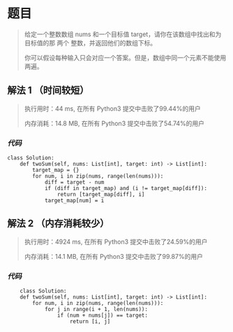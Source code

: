# 题目
> 给定一个整数数组 nums 和一个目标值 target，请你在该数组中找出和为目标值的那 两个 整数，并返回他们的数组下标。
> 
> 你可以假设每种输入只会对应一个答案。但是，数组中同一个元素不能使用两遍。

## 解法 1 （时间较短）
> 执行用时：44 ms, 在所有 Python3 提交中击败了99.44%的用户
> 
> 内存消耗：14.8 MB, 在所有 Python3 提交中击败了54.74%的用户
### *代码*
```
class Solution:
    def twoSum(self, nums: List[int], target: int) -> List[int]:
        target_map = {}
        for num, i in zip(nums, range(len(nums))):
            diff = target - num
            if (diff in target_map) and (i != target_map[diff]):
                return [target_map[diff], i]
            target_map[num] = i
```


## 解法 2 （内存消耗较少）
> 执行用时：4924 ms, 在所有 Python3 提交中击败了24.59%的用户
>
>内存消耗：14.1 MB, 在所有 Python3 提交中击败了99.87%的用户
### *代码*
```
    class Solution:
    def twoSum(self, nums: List[int], target: int) -> List[int]:
        for num, i in zip(nums, range(len(nums))):
            for j in range(i + 1, len(nums)):
                if (num + nums[j]) == target:
                    return [i, j]
```

